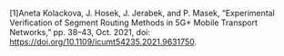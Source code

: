 [1]Aneta Kolackova, J. Hosek, J. Jerabek, and P. Masek, “Experimental Verification of Segment Routing Methods in 5G+ Mobile Transport Networks,” pp. 38–43, Oct. 2021, doi: https://doi.org/10.1109/icumt54235.2021.9631750.
‌
